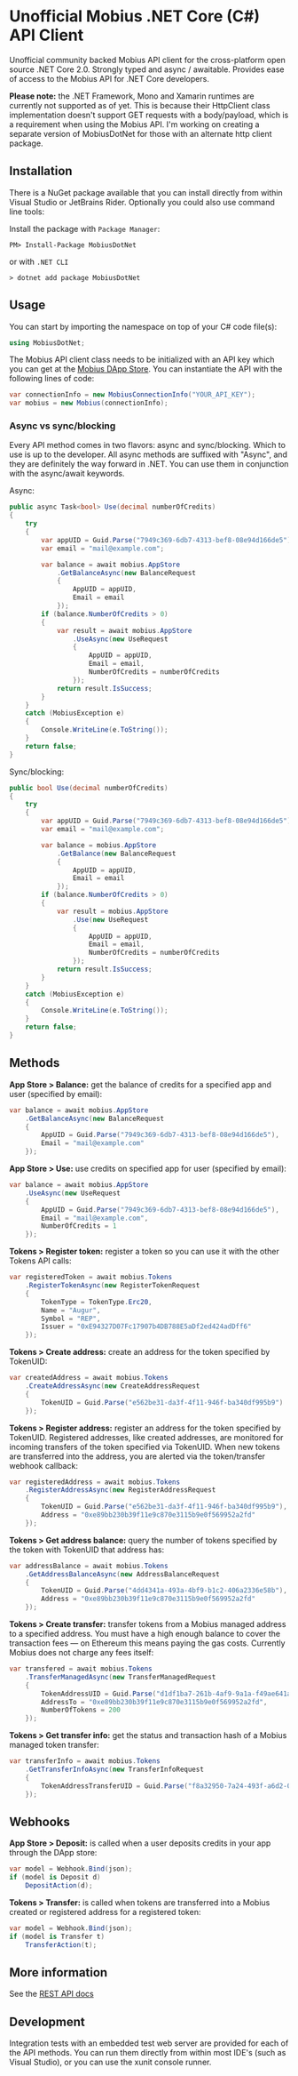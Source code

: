 # Unofficial Mobius .NET Core (C#) API Client

Unofficial community backed Mobius API client for the cross-platform open source .NET Core 2.0. Strongly typed and async / awaitable. Provides ease of access to the Mobius API for .NET Core developers.

**Please note:**
the .NET Framework, Mono and Xamarin runtimes are currently not supported as of yet. This is because their HttpClient class implementation doesn't support GET requests with a body/payload, which is a requirement when using the Mobius API. I'm working on creating a separate version of MobiusDotNet for those with an alternate http client package.

## Installation

There is a NuGet package available that you can install directly from within Visual Studio or JetBrains Rider. Optionally you could also use command line tools:

Install the package with `Package Manager`:
```
PM> Install-Package MobiusDotNet
```
or with `.NET CLI`
```
> dotnet add package MobiusDotNet
```

## Usage

You can start by importing the namespace on top of your C# code file(s):
```csharp
using MobiusDotNet;
```

The Mobius API client class needs to be initialized with an API key which you can get at the [Mobius DApp Store](https://mobius.network/store/developer). You can instantiate the API with the following lines of code:
```csharp
var connectionInfo = new MobiusConnectionInfo("YOUR_API_KEY");
var mobius = new Mobius(connectionInfo);
```

### Async vs sync/blocking

Every API method comes in two flavors: async and sync/blocking. Which to use is up to the developer. All async methods are suffixed with "Async", and they are definitely the way forward in .NET. You can use them in conjunction with the async/await keywords.

Async:
```csharp
public async Task<bool> Use(decimal numberOfCredits)
{
    try
    {
        var appUID = Guid.Parse("7949c369-6db7-4313-bef8-08e94d166de5");
        var email = "mail@example.com";

        var balance = await mobius.AppStore
            .GetBalanceAsync(new BalanceRequest
            {
                AppUID = appUID,
                Email = email
            });
        if (balance.NumberOfCredits > 0)
        {
            var result = await mobius.AppStore
                .UseAsync(new UseRequest
                {
                    AppUID = appUID,
                    Email = email,
                    NumberOfCredits = numberOfCredits
                });
            return result.IsSuccess;
        }
    }
    catch (MobiusException e)
    {
        Console.WriteLine(e.ToString());
    }
    return false;
}
```

Sync/blocking:
```csharp
public bool Use(decimal numberOfCredits)
{
    try
    {
        var appUID = Guid.Parse("7949c369-6db7-4313-bef8-08e94d166de5");
        var email = "mail@example.com";

        var balance = mobius.AppStore
            .GetBalance(new BalanceRequest
            {
                AppUID = appUID,
                Email = email
            });
        if (balance.NumberOfCredits > 0)
        {
            var result = mobius.AppStore
                .Use(new UseRequest
                {
                    AppUID = appUID,
                    Email = email,
                    NumberOfCredits = numberOfCredits
                });
            return result.IsSuccess;
        }
    }
    catch (MobiusException e)
    {
        Console.WriteLine(e.ToString());
    }
    return false;
}
```


## Methods

**App Store > Balance:** get the balance of credits for a specified app and user (specified by email):
```csharp
var balance = await mobius.AppStore
    .GetBalanceAsync(new BalanceRequest
    {
        AppUID = Guid.Parse("7949c369-6db7-4313-bef8-08e94d166de5"),
        Email = "mail@example.com"
    });
```

**App Store > Use:** use credits on specified app for user (specified by email):
```csharp
var balance = await mobius.AppStore
    .UseAsync(new UseRequest
    {
        AppUID = Guid.Parse("7949c369-6db7-4313-bef8-08e94d166de5"),
        Email = "mail@example.com",
        NumberOfCredits = 1
    });
```

**Tokens > Register token:** register a token so you can use it with the other Tokens API calls:
```csharp
var registeredToken = await mobius.Tokens
    .RegisterTokenAsync(new RegisterTokenRequest
    {
        TokenType = TokenType.Erc20,
        Name = "Augur",
        Symbol = "REP",
        Issuer = "0xE94327D07Fc17907b4DB788E5aDf2ed424adDff6"
    });
```

**Tokens > Create address:** create an address for the token specified by TokenUID:
```csharp
var createdAddress = await mobius.Tokens
    .CreateAddressAsync(new CreateAddressRequest
    {
        TokenUID = Guid.Parse("e562be31-da3f-4f11-946f-ba340df995b9")
    });
```

**Tokens > Register address:** register an address for the token specified by TokenUID. Registered addresses, like created addresses, are monitored for incoming transfers of the token specified via TokenUID. When new tokens are transferred into the address, you are alerted via the token/transfer webhook callback:
```csharp
var registeredAddress = await mobius.Tokens
    .RegisterAddressAsync(new RegisterAddressRequest
    {
        TokenUID = Guid.Parse("e562be31-da3f-4f11-946f-ba340df995b9"),
        Address = "0xe89bb230b39f11e9c870e3115b9e0f569952a2fd"
    });
```

**Tokens > Get address balance:** query the number of tokens specified by the token with TokenUID that address has:
```csharp
var addressBalance = await mobius.Tokens
    .GetAddressBalanceAsync(new AddressBalanceRequest
    {
        TokenUID = Guid.Parse("4dd4341a-493a-4bf9-b1c2-406a2336e58b"),
        Address = "0xe89bb230b39f11e9c870e3115b9e0f569952a2fd"
    });
```

**Tokens > Create transfer:** transfer tokens from a Mobius managed address to a specified address. You must have a high enough balance to cover the transaction fees — on Ethereum this means paying the gas costs. Currently Mobius does not charge any fees itself:
```csharp
var transfered = await mobius.Tokens
    .TransferManagedAsync(new TransferManagedRequest
    {
        TokenAddressUID = Guid.Parse("d1df1ba7-261b-4af9-9a1a-f49ae641aa7a"),
        AddressTo = "0xe89bb230b39f11e9c870e3115b9e0f569952a2fd",
        NumberOfTokens = 200
    });
```

**Tokens > Get transfer info:** get the status and transaction hash of a Mobius managed token transfer:
```csharp
var transferInfo = await mobius.Tokens
    .GetTransferInfoAsync(new TransferInfoRequest
    {
        TokenAddressTransferUID = Guid.Parse("f8a32950-7a24-493f-a6d2-02d255f746b6")
    });
```

## Webhooks

**App Store > Deposit:** is called when a user deposits credits in your app through the DApp store:
```csharp
var model = Webhook.Bind(json);
if (model is Deposit d)
    DepositAction(d);
```

**Tokens > Transfer:** is called when tokens are transferred into a Mobius created or registered address for a registered token:
```csharp
var model = Webhook.Bind(json);
if (model is Transfer t)
    TransferAction(t);
```

## More information

See the [REST API docs](https://mobius.network/docs/)

## Development

Integration tests with an embedded test web server are provided for each of the API methods. You can run them directly from within most IDE's (such as Visual Studio), or you can use the xunit console runner.